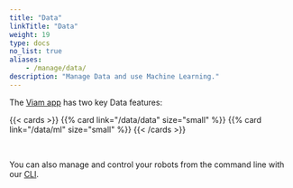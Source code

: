 ```yaml
---
title: "Data"
linkTitle: "Data"
weight: 19
type: docs
no_list: true
aliases:
    - /manage/data/
description: "Manage Data and use Machine Learning."
---
```


The [Viam app](https://app.viam.com/) has two key Data features:

{{< cards >}}
  {{% card link="/data/data" size="small" %}}
  {{% card link="/data/ml" size="small" %}}
{{< /cards >}}

<br>

You can also manage and control your robots from the command line with our [CLI](../organization/cli).
